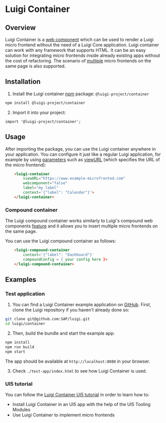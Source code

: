 <!-- meta
{
  "node": {
    "label": "Luigi Container",
    "category": {
      "label": "Advanced",
      "collapsible": true
    },
    "metaData": {
      "categoryPosition": 7,
      "position": 3
    }
  }
}
meta -->

# Luigi Container

## Overview

Luigi Container is a [web component](https://developer.mozilla.org/en-US/docs/Web/Web_Components) which can be used to render a Luigi micro frontend without the need of a Luigi Core application. Luigi container can work with any framework that supports HTML. It can be an easy solution for integrating micro frontends inside already existing apps without the cost of refactoring. The scenario of [multiple](#compound-container) micro frontends on the same page is also supported.

## Installation

1. Install the Luigi container [npm](https://www.npmjs.com/) package: `@luigi-project/container` 

```bash
npm install @luigi-project/container
```

2. Import it into your project:

```
import '@luigi-project/container';
```

## Usage 

After importing the package, you can use the Luigi container anywhere in your application. You can configure it just like a regular Luigi application, for example by using [parameters](navigation-parameters-reference.md) such as [viewURL](navigation-parameters-reference.md#viewurl) (which specifies the URL of the micro frontend):

```html
    <luigi-container 
        viewURL="https://www.example-microfronted.com" 
        webcomponent="false" 
        label="my label"
        context='{"label": "Calendar"}'>
    </luigi-container>
```

### Compound container 

The Luigi compound container works similarly to Luigi's compound web components [feature](web-component.md#compound-web-components) and it allows you to insert multiple micro frontends on the same page. 

You can use the Luigi compound container as follows:

```html
    <luigi-compound-container 
        context='{"label": "Dashboard"}'
        compoundConfig = { your config here }>
    </luigi-compound-container>
```

## Examples

### Test application

1. You can find a Luigi Container example application on [GitHub](https://github.com/SAP/luigi/tree/main/container). First, clone the Luigi repository if you haven't already done so:

```bash
git clone git@github.com:SAP/luigi.git
cd luigi/container
```

2. Then, build the bundle and start the example app: 

```bash
npm install
npm run build
npm start
```

The app should be available at `http://localhost:8080` in your browser. 

3. Check `./test-app/index.html` to see how Luigi Container is used.


### UI5 tutorial

You can follow the [Luigi Container UI5 tutorial](https://developers.sap.com/tutorials/luigi-container.html) in order to learn how to: 
- Install Luigi Container in an UI5 app with the help of the UI5 Tooling Modules
- Use Luigi Container to implement micro frontends  
